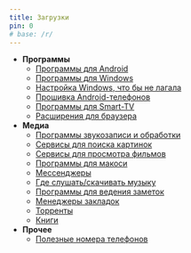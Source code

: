 ```yaml
---
title: Загрузки
pin: 0
# base: /r/
---
```


- **Программы**
	- [Программы для Android](/r/android.md)
	- [Программы для Windows](/r/windows.md)
	- [Настройка Windows, что бы не лагала](/r/winconfig.md)
	- [Прошивка Android-телефонов](/r/adb.md)
	- [Программы для Smart-TV](/r/smart-tv.md)
	- [Расширения для браузера](/r/addons.md)
- **Медиа**
	- [Программы звукозаписи и обработки](/r/audacity.md)
	- [Сервисы для поиска картинок](/r/images.md)
	- [Сервисы для просмотра фильмов](/r/kino.md)
	- [Программы для макоси](/r/macos.md)
	- [Мессенджеры](/r/messenger.md)
	- [Где слушать/скачивать музыку](/r/music.md)
	- [Программы для ведения заметок](/r/notes.md)
	- [Менеджеры закладок](/r/tabme.md)
	- [Торренты](/r/torrents.md)
	- [Книги](/r/books.md)
- **Прочее**
	- [Полезные номера телефонов](/r/phonebook.md)

	
	
	
	
	
	
	
	
	
	
	
	
	
	
	
	
	
	
	
	
